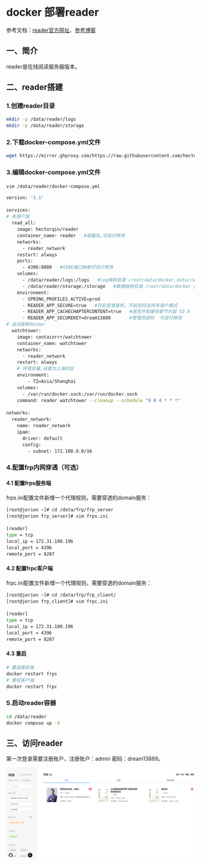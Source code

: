 # docker 部署reader



参考文档：[reader官方网址](https://github.com/hectorqin/reader)、[参考博客](https://blog.laoda.de/archives/docker-compose-install-reader?cid=2776)

## 一、简介

reader是在线阅读服务器版本。



## 二、reader搭建

### 1.创建reader目录

```bash
mkdir -p /data/reader/logs
mkdir -p /data/reader/storage
```

### 2.下载docker-compose.yml文件

```bash
wget https://mirror.ghproxy.com/https://raw.githubusercontent.com/hectorqin/reader/master/docker-compose.yaml
```

### 3.编辑docker-compose.yml文件

`vim /data/reader/docker-compose.yml`

```bash
version: '3.1'

services:
# 多用户版
  read_all:
    image: hectorqin/reader
    container_name: reader   #容器名,可自行修改
    networks:
      - reader_network
    restart: always
    ports:
      - 4396:8080   #4396端口映射可自行修改
    volumes:
      - /data/reader/logs:/logs   #log映射目录 /root/data/docker_data/reader/logs 映射目录可自行修改
      - /data/reader/storage:/storage   #数据映射目录 /root/data/docker_data/reader/storage 映射目录可自行修改
    environment:
      - SPRING_PROFILES_ACTIVE=prod
      - READER_APP_SECURE=true   #开启登录鉴权，开启后将支持多用户模式
      - READER_APP_CACHECHAPTERCONTENT=true   #是否开启缓存章节内容 V2.0
      - READER_APP_SECUREKEY=dream13889       #管理员密码  可自行修改
# 自动更新docker
  watchtower:
    image: containrrr/watchtower
    container_name: watchtower
    networks:
      - reader_network
    restart: always
    # 环境变量,设置为上海时区
    environment:
        - TZ=Asia/Shanghai
    volumes:
      - /var/run/docker.sock:/var/run/docker.sock
    command: reader watchtower --cleanup --schedule "0 0 4 * * *"

networks:
  reader_network:
    name: reader_network
    ipam:
      driver: default
      config:
        - subnet: 172.100.0.0/16
```

### 4.配置frp内网穿透（可选）

#### 4.1 配置frps服务端

frps.ini配置文件新增一个代理规则，需要穿透的domain服务：

```bash
[root@jerion ~]# cd /data/frp/frp_server
[root@jerion frp_server]# vim frps.ini

[reader]
type = tcp
local_ip = 172.31.100.196
local_port = 4396
remote_port = 8207
```

#### 4.2 配置frpc客户端

frpc.ini配置文件新增一个代理规则，需要穿透的domain服务：

```bash
[root@jerion ~]# cd /data/frp/frp_client/
[root@jerion frp_client]# vim frpc.ini

[reader]
type = tcp
local_ip = 172.31.100.196
local_port = 4396
remote_port = 8207
```

#### 4.3 重启

```bash
# 重启服务端
docker restart frps
# 重启客户端
docker restart frpc
```

### 5.启动reader容器

```bash
cd /data/reader
docker compose up -d
```



## 三、访问reader

第一次登录需要注册账户，注册账户：admin   密码：dream13889。

![image-20240630222410792](https://raw.githubusercontent.com/zyx3721/Picbed/main/blog-images/2024/06/30/829c47237619a99413ffe97071403a9e-image-20240630222410792-93a54b.png)
